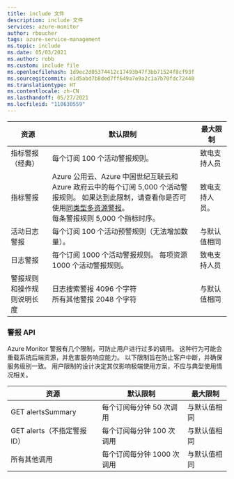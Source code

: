 ```yaml
---
title: include 文件
description: include 文件
services: azure-monitor
author: rboucher
tags: azure-service-management
ms.topic: include
ms.date: 05/03/2021
ms.author: robb
ms.custom: include file
ms.openlocfilehash: 1d9ec2d05374412c17493b47f3bb71524f8cf93f
ms.sourcegitcommit: e1d5abd7b8ded7ff649a7e9a2c1a7b70fdc72440
ms.translationtype: HT
ms.contentlocale: zh-CN
ms.lasthandoff: 05/27/2021
ms.locfileid: "110630559"
---
```

| 资源 | 默认限制 | 最大限制 |
| --- | --- | --- |
| 指标警报（经典） |每个订阅 100 个活动警报规则。 | 致电支持人员 |
| 指标警报 |Azure 公用云、Azure 中国世纪互联云和 Azure 政府云中的每个订阅 5,000 个活动警报规则。 如果达到此限制，请查看你是否可使用[同类型多资源警报](../articles/azure-monitor/alerts/alerts-metric-overview.md#monitoring-at-scale-using-metric-alerts-in-azure-monitor)。<br/>每条警报规则 5,000 个指标时序。 | 致电支持人员。 |
| 活动日志警报 | 每个订阅 100 个活动预警规则（无法增加数量）。 | 与默认值相同 |
| 日志警报 | 每个订阅 1000 个活动警报规则。 每项资源 1000 个活动警报规则。 | 致电支持人员 |
| 警报规则和操作规则说明长度| 日志搜索警报 4096 个字符<br/>所有其他警报 2048 个字符 | 与默认值相同 |

### <a name="alerts-api"></a>警报 API
Azure Monitor 警报有几个限制，可防止用户进行过多的调用。 这种行为可能会重载系统后端资源，并危害服务响应能力。 以下限制旨在防止客户中断，并确保服务级别一致。 用户限制的设计决定其仅影响极端使用方案，不应与典型使用情况相关。

| 资源 | 默认限制 | 最大限制 |
| --- | --- | --- |
| GET alertsSummary | 每个订阅每分钟 50 次调用 | 与默认值相同 | 
|   GET alerts（不指定警报 ID） | 每个订阅每分钟 100 次调用 | 与默认值相同 | 
|   所有其他调用 | 每个订阅每分钟 1000 次调用 | 与默认值相同 | 

